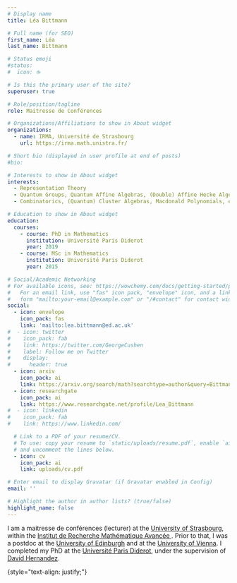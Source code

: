 ```yaml
---
# Display name
title: Léa Bittmann

# Full name (for SEO)
first_name: Léa
last_name: Bittmann

# Status emoji
#status:
#  icon: ☕️

# Is this the primary user of the site?
superuser: true

# Role/position/tagline
role: Maitresse de Conférences

# Organizations/Affiliations to show in About widget
organizations:
  - name: IRMA, Université de Strasbourg
    url: https://irma.math.unistra.fr/

# Short bio (displayed in user profile at end of posts)
#bio: 

# Interests to show in About widget
interests:
  - Representation Theory
  - Quantum Groups, Quantum Affine Algebras, (Double) Affine Hecke Algebras, etc
  - Combinatorics, (Quantum) Cluster Algebras, Macdonald Polynomials, etc

# Education to show in About widget
education:
  courses:
    - course: PhD in Mathematics
      institution: Université Paris Diderot
      year: 2019
    - course: MSc in Mathematics
      institution: Université Paris Diderot
      year: 2015

# Social/Academic Networking
# For available icons, see: https://wowchemy.com/docs/getting-started/page-builder/#icons
#   For an email link, use "fas" icon pack, "envelope" icon, and a link in the
#   form "mailto:your-email@example.com" or "/#contact" for contact widget.
social:
  - icon: envelope
    icon_pack: fas
    link: 'mailto:lea.bittmann@ed.ac.uk'
#  - icon: twitter
#    icon_pack: fab
#    link: https://twitter.com/GeorgeCushen
#    label: Follow me on Twitter
#    display:
#      header: true
  - icon: arxiv
    icon_pack: ai
    link: https://arxiv.org/search/math?searchtype=author&query=Bittmann%2C+L
  - icon: researchgate
    icon_pack: ai
    link: https://www.researchgate.net/profile/Lea_Bittmann
#  - icon: linkedin
#    icon_pack: fab
#    link: https://www.linkedin.com/

  # Link to a PDF of your resume/CV.
  # To use: copy your resume to `static/uploads/resume.pdf`, enable `ai` icons in `params.yaml`,
  # and uncomment the lines below.
  - icon: cv
    icon_pack: ai
    link: uploads/cv.pdf

# Enter email to display Gravatar (if Gravatar enabled in Config)
email: ''

# Highlight the author in author lists? (true/false)
highlight_name: false
---
```

I am a maitresse de conférences (lecturer) at the [University of Strasbourg](https://www.unistra.fr/), within the [Institut de Recherche Mathématique Avancée ](https://irma.math.unistra.fr/).
Prior to that, I was a postdoc at the [University of Edinburgh](https://hodge.maths.ed.ac.uk/tiki/Welcome)
and at the [University of Vienna](https://mathematik.univie.ac.at/en/). I completed my PhD at the [Université Paris Diderot](https://u-paris.fr/en/), under the supervision of [David Hernandez](https://webusers.imj-prg.fr/~david.hernandez/).

{style="text-align: justify;"}
